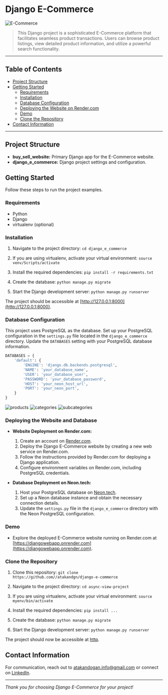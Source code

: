 # Django E-Commerce

![E-Commerce](https://yourimageurl.com)

> This Django project is a sophisticated E-Commerce platform that facilitates seamless product transactions. Users can browse product listings, view detailed product information, and utilize a powerful search functionality.

---

## Table of Contents

- [Project Structure](#project-structure)
- [Getting Started](#getting-started)
  - [Requirements](#requirements)
  - [Installation](#installation)
  - [Database Configuration](#database-configuration)
  - [Deploying the Website on Render.com](#deploying-the-website-and-database)
  - [Demo](#demo)
  - [Clone the Repository](#clone-the-repository)
- [Contact Information](#contact-information)

---

## Project Structure

- **buy_sell_website:** Primary Django app for the E-Commerce website.
- **django_e_commerce:** Django project settings and configuration.

## Getting Started

Follow these steps to run the project examples.

### Requirements

- Python
- Django
- virtualenv (optional)

### Installation

1. Navigate to the project directory: `cd django_e_commerce`

2. If you are using virtualenv, activate your virtual environment: `source venv/Scripts/activate`

3. Install the required dependencies: `pip install -r requirements.txt`

4. Create the database: `python manage.py migrate`

5. Start the Django development server: `python manage.py runserver`

The project should be accessible at [http://127.0.0.1:8000](http://127.0.0.1:8000).

### Database Configuration

This project uses PostgreSQL as the database. Set up your PostgreSQL configuration in the `settings.py` file located in the `django_e_commerce` directory. Update the `DATABASES` setting with your PostgreSQL database information.

```python
DATABASES = {
    'default': {
        'ENGINE': 'django.db.backends.postgresql',
        'NAME': 'your_database_name',
        'USER': 'your_database_user',
        'PASSWORD': 'your_database_password',
        'HOST': 'your_neon_host_url',
        'PORT': 'your_neon_port',
    }
}
```
![products](https://github.com/atakandgn/django-e-commerce/assets/108396649/32707d00-9805-4258-bb64-63ef5e8e862c)
![categories](https://github.com/atakandgn/django-e-commerce/assets/108396649/5618cf34-cda3-4c18-aaa0-7b8ce4d7cfb3)
![subcategories](https://github.com/atakandgn/django-e-commerce/assets/108396649/25d7690e-27bf-46dc-885a-4bc2f3b333aa)


### Deploying the Website and Database

- **Website Deployment on Render.com:**
  1. Create an account on [Render.com](https://render.com).
  2. Deploy the Django E-Commerce website by creating a new web service on Render.com.
  3. Follow the instructions provided by Render.com for deploying a Django application.
  4. Configure environment variables on Render.com, including PostgreSQL credentials.

- **Database Deployment on Neon.tech:**
  1. Host your PostgreSQL database on [Neon.tech](https://console.neon.tech/app).
  2. Set up a Neon database instance and obtain the necessary connection details.
  3. Update the `settings.py` file in the `django_e_commerce` directory with the Neon PostgreSQL configuration.


### Demo

- Explore the deployed E-Commerce website running on Render.com at [https://djangowebapp.onrender.com](https://djangowebapp.onrender.com).

### Clone the Repository

1. Clone this repository: `git clone https://github.com//atakandgn/django-e-commerce`

2. Navigate to the project directory: `cd async-view-project`

3. If you are using virtualenv, activate your virtual environment: `source myenv/bin/activate`

4. Install the required dependencies: `pip install ...`

5. Create the database: `python manage.py migrate`

6. Start the Django development server: `python manage.py runserver`

The project should now be accessible at [http](http://127.0.0.1:8000).

## Contact Information

For communication, reach out to atakandogan.info@gmail.com or connect on [LinkedIn](https://www.linkedin.com/in/atakandoan/).

---

*Thank you for choosing Django E-Commerce for your project!*
